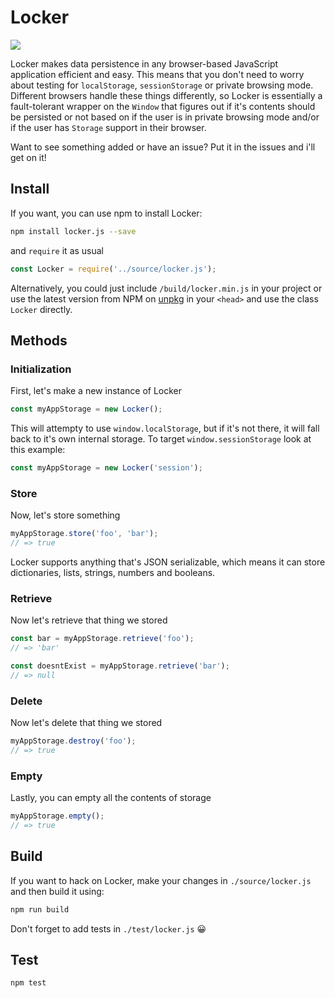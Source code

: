 # Locker

![](https://circleci.com/gh/davidhariri/locker.svg?style=shield)

Locker makes data persistence in any browser-based JavaScript application efficient and easy. This means that you don't need to worry about testing for `localStorage`, `sessionStorage` or private browsing mode. Different browsers handle these things differently, so Locker is essentially a fault-tolerant wrapper on the `Window` that figures out if it's contents should be persisted or not based on if the user is in private browsing mode and/or if the user has `Storage` support in their browser.

Want to see something added or have an issue? Put it in the issues and i'll get on it!

## Install
If you want, you can use npm to install Locker:

```bash
npm install locker.js --save
```

and `require` it as usual

```js
const Locker = require('../source/locker.js');
```

Alternatively, you could just include `/build/locker.min.js` in your project or use the latest version from NPM on [unpkg](https://unpkg.com/locker.js/build/locker.min.js) in your `<head>` and use the class `Locker` directly.

## Methods

### Initialization

First, let's make a new instance of Locker

```js
const myAppStorage = new Locker();
```

This will attempty to use `window.localStorage`, but if it's not there, it will fall back to it's own internal storage. To target `window.sessionStorage` look at this example:

```js
const myAppStorage = new Locker('session');
```

### Store
Now, let's store something

```js
myAppStorage.store('foo', 'bar');
// => true
```

Locker supports anything that's JSON serializable, which means it can store dictionaries, lists, strings, numbers and booleans.

### Retrieve
Now let's retrieve that thing we stored

```js
const bar = myAppStorage.retrieve('foo');
// => 'bar'

const doesntExist = myAppStorage.retrieve('bar');
// => null
```

### Delete
Now let's delete that thing we stored

```js
myAppStorage.destroy('foo');
// => true
```

### Empty
Lastly, you can empty all the contents of storage

```js
myAppStorage.empty();
// => true
```

## Build
If you want to hack on Locker, make your changes in `./source/locker.js` and then build it using:

```bash
npm run build
```

Don't forget to add tests in `./test/locker.js` :grinning:

## Test

```bash
npm test
```
